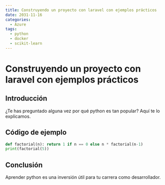 ```yaml
---
title: Construyendo un proyecto con laravel con ejemplos prácticos
date: 2031-11-16
categories:
  - Azure
tags:
  - python
  - docker
  - scikit-learn
---
```


# Construyendo un proyecto con laravel con ejemplos prácticos

## Introducción

¿Te has preguntado alguna vez por qué python es tan popular? Aquí te lo explicamos.

## Código de ejemplo

```python
def factorial(n): return 1 if n == 0 else n * factorial(n-1)
print(factorial(5))
```

## Conclusión

Aprender python es una inversión útil para tu carrera como desarrollador.